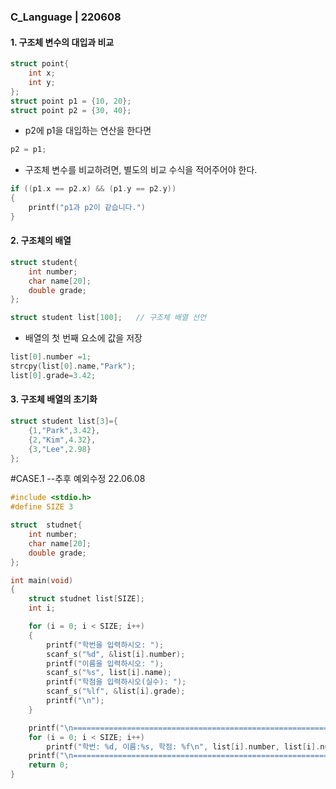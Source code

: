 ### C_Language | 220608



#### 1. 구조체 변수의 대입과 비교

```c
struct point{
	int x;
	int y;
};
struct point p1 = {10, 20};
struct point p2 = {30, 40};

```

- p2에 p1을 대입하는 연산을 한다면

```c
p2 = p1;
```

- 구조체 변수를 비교하려면, 별도의 비교 수식을 적어주어야 한다.

```c
if ((p1.x == p2.x) && (p1.y == p2.y))
{
	printf("p1과 p2이 같습니다.")
}
```



#### 2. 구조체의 배열

```c
struct student{
	int number;
	char name[20];
	double grade;
};

struct student list[100];	// 구조체 배열 선언
```

- 배열의 첫 번째 요소에 값을 저장

```c
list[0].number =1;
strcpy(list[0].name,"Park");
list[0].grade=3.42;
```



#### 3. 구조체 배열의 초기화

```c
struct student list[3]={
	{1,"Park",3.42},
	{2,"Kim",4.32},
	{3,"Lee",2.98}
};
```



#CASE.1 --추후 예외수정 22.06.08



```c
#include <stdio.h>
#define SIZE 3

struct  studnet{
	int number;
	char name[20];
	double grade;
};

int main(void)
{
	struct studnet list[SIZE];
	int i;

	for (i = 0; i < SIZE; i++)
	{
		printf("학번을 입력하시오: ");
		scanf_s("%d", &list[i].number);
		printf("이름을 입력하시오: ");
		scanf_s("%s", list[i].name);
		printf("학점을 입력하시오(실수): ");
		scanf_s("%lf", &list[i].grade);
		printf("\n");
	}

	printf("\n======================================================================================\n");
	for (i = 0; i < SIZE; i++)
		printf("학번: %d, 이름:%s, 학점: %f\n", list[i].number, list[i].number, list[i].grade);
	printf("\n======================================================================================\n");
	return 0;
}
```

